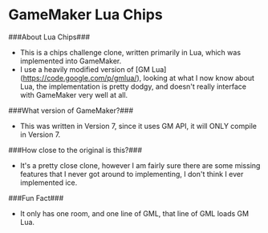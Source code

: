 GameMaker Lua Chips
=====

###About Lua Chips###
 - This is a chips challenge clone, written primarily in Lua, which was implemented into GameMaker.
 - I use a heavily modified version of [GM Lua] (https://code.google.com/p/gmlua/), looking at what I now know about Lua, the implementation is pretty dodgy, and doesn't really interface with GameMaker very well at all.

###What version of GameMaker?###
 - This was written in Version 7, since it uses GM API, it will ONLY compile in Version 7.

###How close to the original is this?###
 - It's a pretty close clone, however I am fairly sure there are some missing features that I never got around to implementing, I don't think I ever implemented ice.

###Fun Fact###
 - It only has one room, and one line of GML, that line of GML loads GM Lua.
